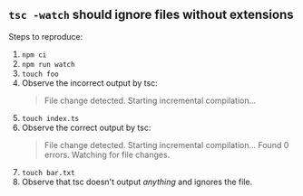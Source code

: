 ## `tsc -watch` should ignore files without extensions

Steps to reproduce:

1. `npm ci`
2. `npm run watch`
3. `touch foo`
4. Observe the incorrect output by tsc:
    > File change detected. Starting incremental compilation...
5. `touch index.ts`
6. Observe the correct output by tsc:
    > File change detected. Starting incremental compilation...
    > Found 0 errors. Watching for file changes.
7. `touch bar.txt`
8. Observe that tsc doesn't output _anything_ and ignores the file.
